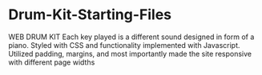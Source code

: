 # Drum-Kit-Starting-Files
 WEB DRUM KIT
 Each key played is a different sound designed in form of a piano.
 Styled with CSS and  functionality implemented with Javascript.
 Utilized padding, margins, and most importantly made the site responsive with different page widths
 
